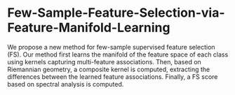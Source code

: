 # Few-Sample-Feature-Selection-via-Feature-Manifold-Learning
We propose a new method for few-sample supervised feature selection (FS). Our method first learns the manifold of the feature space of each class using kernels capturing multi-feature associations. Then, based on Riemannian geometry, a composite kernel is computed, extracting the differences between the learned
feature associations. 
Finally, a FS score based on spectral analysis is computed.
